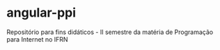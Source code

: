 # angular-ppi
Repositório para fins didáticos - II semestre da matéria de Programação para Internet no IFRN

